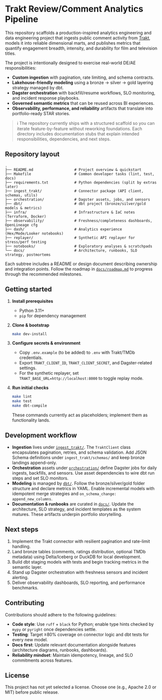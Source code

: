# Trakt Review/Comment Analytics Pipeline

This repository scaffolds a production-inspired analytics engineering and data engineering project that ingests public comment activity from [Trakt](https://trakt.tv/), models it into reliable dimensional marts, and publishes metrics that quantify engagement breadth, intensity, and durability for film and television titles.

The project is intentionally designed to exercise real-world DE/AE responsibilities:

* **Custom ingestion** with pagination, rate limiting, and schema contracts.
* **Lakehouse-friendly modeling** using a bronze → silver → gold layering strategy managed by dbt.
* **Dagster orchestration** with backfill/resume workflows, SLO monitoring, and incident response playbooks.
* **Governed semantic metrics** that can be reused across BI experiences.
* **Observability, performance, and reliability** artifacts that translate into portfolio-ready STAR stories.

> ℹ️  The repository currently ships with a structured scaffold so you can iterate feature-by-feature without reworking foundations. Each directory includes documentation stubs that explain intended responsibilities, dependencies, and next steps.

## Repository layout

```
.
├── README.md                   # Project overview & quickstart
├── Makefile                    # Common developer tasks (lint, test, docs)
├── requirements.txt            # Python dependencies (split by extras later)
├── ingest_trakt/               # Connector package (API client, schemas, utils)
├── orchestration/              # Dagster assets, jobs, and sensors
├── dbt/                        # dbt project (bronze/silver/gold models & metrics)
├── infra/                      # Infrastructure & IaC notes (Terraform, Docker)
├── observability/              # Freshness/completeness dashboards, OpenLineage cfg
├── dash/                       # Analytics experience (Hex/Mode/Looker notebooks)
├── replayer/                   # Synthetic API replayer for stress/perf testing
├── notebooks/                  # Exploratory analyses & scratchpads
└── docs/                       # Architecture, runbooks, SLO strategy, postmortems
```

Each subtree includes a README or design document describing ownership and integration points. Follow the roadmap in [`docs/roadmap.md`](docs/roadmap.md) to progress through the recommended milestones.

## Getting started

1. **Install prerequisites**
   * Python 3.11+
   * `pip` for dependency management

2. **Clone & bootstrap**

   ```bash
   make dev-install
   ```

3. **Configure secrets & environment**
   * Copy `.env.example` (to be added) to `.env` with Trakt/TMDb credentials.
   * Export `TRAKT_CLIENT_ID`, `TRAKT_CLIENT_SECRET`, and Dagster-related settings.
   * For the synthetic replayer, set `TRAKT_BASE_URL=http://localhost:8000` to toggle replay mode.

4. **Run initial checks**

   ```bash
   make lint
   make test
   make dbt-compile
   ```

   These commands currently act as placeholders; implement them as functionality lands.

## Development workflow

* **Ingestion** lives under [`ingest_trakt/`](ingest_trakt/). The `TraktClient` class encapsulates pagination, retries, and schema validation. Add JSON Schema definitions under `ingest_trakt/schemas/` and keep bronze landings append-only.
* **Orchestration** assets under [`orchestration/`](orchestration/) define Dagster jobs for daily ingests, backfills, and sensors. Use asset dependencies to wire dbt run steps and set SLO monitors.
* **Modeling** is managed by [`dbt/`](dbt/). Follow the bronze/silver/gold folder structure and declare metrics in YAML. Enable incremental models with idempotent merge strategies and `on_schema_change: append_new_columns`.
* **Documentation & runbooks** are curated in [`docs/`](docs/). Update the architecture, SLO strategy, and incident templates as the system matures. These artifacts underpin portfolio storytelling.

## Next steps

1. Implement the Trakt connector with resilient pagination and rate-limit handling.
2. Land bronze tables (comments, ratings distribution, optional TMDb metadata) using Delta/Iceberg or DuckDB for local development.
3. Build dbt staging models with tests and begin tracking metrics in the semantic layer.
4. Stand up Dagster orchestration with freshness sensors and incident alerting.
5. Deliver observability dashboards, SLO reporting, and performance benchmarks.

## Contributing

Contributions should adhere to the following guidelines:

* **Code style**: Use `ruff` + `black` for Python; enable type hints checked by `mypy` or `pyright` once dependencies settle.
* **Testing**: Target ≥80% coverage on connector logic and dbt tests for every new model.
* **Docs first**: Update relevant documentation alongside features (architecture diagrams, runbooks, dashboards).
* **Reliability mindset**: Maintain idempotency, lineage, and SLO commitments across features.

## License

This project has not yet selected a license. Choose one (e.g., Apache 2.0 or MIT) before public release.
